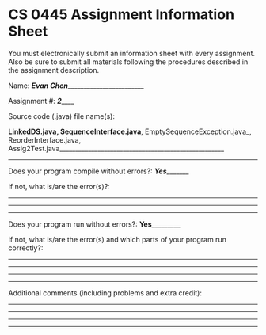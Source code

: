 # CS 0445 Assignment Information Sheet

You must electronically submit an information sheet with
every assignment. Also be sure to submit all materials
following the procedures described in the assignment
description.

Name: ___Evan Chen___________________________

Assignment #: _____2_________

Source code (.java) file name(s):

__LinkedDS.java, SequenceInterface.java__, EmptySequenceException.java_, ReorderInterface.java, Assig2Test.java____________________________________________________

_________________________________________________________

Does your program compile without errors?: ___Yes__________

If not, what is/are the error(s)?:

_________________________________________________________

_________________________________________________________

_________________________________________________________

Does your program run without errors?: __Yes___________

If not, what is/are the error(s) and which parts of your
program run correctly?:

_________________________________________________________

_________________________________________________________

_________________________________________________________

_________________________________________________________


Additional comments (including problems and extra credit):
_________________________________________________________

_________________________________________________________

_________________________________________________________

_________________________________________________________
